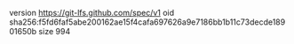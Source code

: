 version https://git-lfs.github.com/spec/v1
oid sha256:f5fd6faf5abe200162ae15f4cafa697626a9e7186bb1b11c73decde18901650b
size 994
